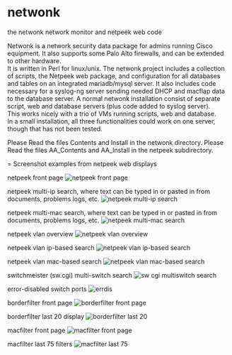 # netwonk
 the netwonk network monitor and netpeek web code

Netwonk is a network security data package for admins running Cisco equipment. 
It also supports some Palo Alto firewalls, and can be extended to other hardware.  
It is written in Perl for linux/unix.
The netwonk project includes a collection of scripts, the Netpeek web package, 
and configuration for all databases and tables on an integrated mariadb/mysql server.
It also includes code necessary for a syslog-ng server sending needed DHCP and macflap data to the database server.
A normal netwonk installation consist of separate script, web and database servers (plus code added to syslog server).  
This works nicely with a trio of VMs running scripts, web and database.  
In a small installation, all three functionalities could work on one server, though that has not been tested.

Please Read the files Contents and Install in the netwonk directory.
Please Read the files AA_Contents and AA_Install in the netpeek subdirectory.

= Screenshot examples from netpeek web displays 

netpeek front page
![netpeek front page](https://user-images.githubusercontent.com/119876971/208184020-bffe8e7b-b43a-4d91-bc49-717f3427f9b6.jpg)

netpeek multi-ip search,
where text can be typed in or pasted in from documents, problems logs, etc.
![netpeek multi-ip search](https://user-images.githubusercontent.com/119876971/208184808-177dd295-7ce8-41a5-bc5a-f22f77a75ed8.jpg)

netpeek multi-mac search,
where text can be typed in or pasted in from documents, problems logs, etc.
![netpeek multi-mac search](https://user-images.githubusercontent.com/119876971/208185141-44d63e73-82da-4406-a7e6-8869085f2d47.jpg)

netpeek vlan overview
![netpeek vlan overview](https://user-images.githubusercontent.com/119876971/208185326-d26fccbe-4830-4745-b23d-9289f38ed921.jpg)

netpeek vlan ip-based search
![netpeek vlan ip-based search](https://user-images.githubusercontent.com/119876971/208185430-5836167e-ca9d-4fb4-81bc-f82321047451.jpg)

netpeek vlan mac-based search
![netpeek vlan mac-based search](https://user-images.githubusercontent.com/119876971/208185511-dfc47f9c-1875-43c7-89c1-a0d0648222ae.jpg)

switchmeister (sw.cgi) multi-switch search
![sw cgi multiswitch search](https://user-images.githubusercontent.com/119876971/208185598-22e287f8-2a67-4187-912d-6b86aa6117ae.jpg)

error-disabled switch ports
![errdis](https://user-images.githubusercontent.com/119876971/208185909-3b921508-9fda-440a-97fa-effe0c38399b.jpg)

borderfilter front page
![borderfilter front page](https://user-images.githubusercontent.com/119876971/208186016-dbc80193-180b-4e9d-ba50-e92653fc5c81.jpg)

borderfilter last 20 display
![borderfilter last 20](https://user-images.githubusercontent.com/119876971/208186107-1b867ea7-40d9-4eef-a319-2ef9c7a31e61.jpg)

macfilter front page
![macfilter front page](https://user-images.githubusercontent.com/119876971/208186171-771923e2-38e3-43fa-b648-b43f3c99f265.jpg)

macfilter last 75 filters
![macfilter last 75](https://user-images.githubusercontent.com/119876971/208186719-3faf406b-8d39-4ca9-881b-511b56eb6a2b.jpg)

